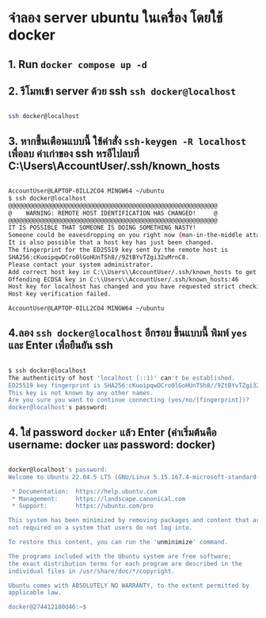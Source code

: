 # จำลอง server ubuntu ในเครื่อง โดยใช้ docker

## 1. Run `docker compose up -d`

## 2. รีโมทเข้า server ด้วย ssh `ssh docker@localhost`

```bash

ssh docker@localhost

```

## 3. หากขึ้นเตือนแบบนี้ ใช้คำสั่ง `ssh-keygen -R localhost` เพื่อลบ ค่าเก่าของ ssh หรอืไปลบที่ C:\\Users\\AccountUser/.ssh/known_hosts

```bash

AccountUser@LAPTOP-0ILL2CO4 MINGW64 ~/ubuntu
$ ssh docker@localhost
@@@@@@@@@@@@@@@@@@@@@@@@@@@@@@@@@@@@@@@@@@@@@@@@@@@@@@@@@@@
@    WARNING: REMOTE HOST IDENTIFICATION HAS CHANGED!     @
@@@@@@@@@@@@@@@@@@@@@@@@@@@@@@@@@@@@@@@@@@@@@@@@@@@@@@@@@@@
IT IS POSSIBLE THAT SOMEONE IS DOING SOMETHING NASTY!
Someone could be eavesdropping on you right now (man-in-the-middle attack)!
It is also possible that a host key has just been changed.
The fingerprint for the ED25519 key sent by the remote host is
SHA256:cKuoipqwDCro0lGoHUnTSh8//9ZtBYvTZgi32uMrnC8.
Please contact your system administrator.
Add correct host key in C:\\Users\\AccountUser/.ssh/known_hosts to get rid of this message.
Offending ECDSA key in C:\\Users\\AccountUser/.ssh/known_hosts:46
Host key for localhost has changed and you have requested strict checking.
Host key verification failed.

AccountUser@LAPTOP-0ILL2CO4 MINGW64 ~/ubuntu

```

## 4.ลอง `ssh docker@localhost` อีกรอบ ขึ้นแบบนี้ พิมพ์ `yes` และ Enter เพื่อยืนยัน ssh

```bash

$ ssh docker@localhost
The authenticity of host 'localhost (::1)' can't be established.
ED25519 key fingerprint is SHA256:cKuoipqwDCro0lGoHUnTSh8//9ZtBYvTZgi32uMrnC8.
This key is not known by any other names.
Are you sure you want to continue connecting (yes/no/[fingerprint])?
docker@localhost's password:

```

## 4. ใส่ password `docker` แล้ว Enter (ค่าเริ่มต้นคือ username: docker และ password: docker)

```bash

docker@localhost's password:
Welcome to Ubuntu 22.04.5 LTS (GNU/Linux 5.15.167.4-microsoft-standard-WSL2 x86_64)

 * Documentation:  https://help.ubuntu.com
 * Management:     https://landscape.canonical.com
 * Support:        https://ubuntu.com/pro

This system has been minimized by removing packages and content that are
not required on a system that users do not log into.

To restore this content, you can run the 'unminimize' command.

The programs included with the Ubuntu system are free software;
the exact distribution terms for each program are described in the
individual files in /usr/share/doc/*/copyright.

Ubuntu comes with ABSOLUTELY NO WARRANTY, to the extent permitted by
applicable law.

docker@274412180d46:~$

```
